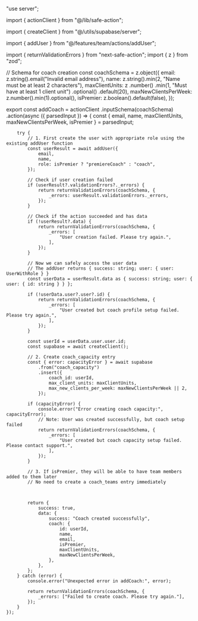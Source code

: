 "use server";


import { actionClient } from "@/lib/safe-action";

import { createClient } from "@/utils/supabase/server";

import { addUser } from "@/features/team/actions/addUser";

import { returnValidationErrors } from "next-safe-action";
import { z } from "zod";

// Schema for coach creation
const coachSchema = z.object({
	email: z.string().email("Invalid email address"),
	name: z.string().min(2, "Name must be at least 2 characters"),
	maxClientUnits: z
		.number()
		.min(1, "Must have at least 1 client unit")
		.optional()
		.default(20),
	maxNewClientsPerWeek: z.number().min(1).optional(),
	isPremier: z.boolean().default(false),
});

export const addCoach = actionClient
	.inputSchema(coachSchema)
	.action(async ({ parsedInput }) => {
		const { email, name, maxClientUnits, maxNewClientsPerWeek, isPremier } =
			parsedInput;

		try {
			// 1. First create the user with appropriate role using the existing addUser function
			const userResult = await addUser({
				email,
				name,
				role: isPremier ? "premiereCoach" : "coach",
			});

			// Check if user creation failed
			if (userResult?.validationErrors?._errors) {
				return returnValidationErrors(coachSchema, {
					_errors: userResult.validationErrors._errors,
				});
			}

			// Check if the action succeeded and has data
			if (!userResult?.data) {
				return returnValidationErrors(coachSchema, {
					_errors: [
						"User creation failed. Please try again.",
					],
				});
			}

			// Now we can safely access the user data
			// The addUser returns { success: string; user: { user: UserWithRole } }
			const userData = userResult.data as { success: string; user: { user: { id: string } } };
			
			if (!userData.user?.user?.id) {
				return returnValidationErrors(coachSchema, {
					_errors: [
						"User created but coach profile setup failed. Please try again.",
					],
				});
			}

			const userId = userData.user.user.id;
			const supabase = await createClient();

			// 2. Create coach_capacity entry
			const { error: capacityError } = await supabase
				.from("coach_capacity")
				.insert({
					coach_id: userId,
					max_client_units: maxClientUnits,
					max_new_clients_per_week: maxNewClientsPerWeek || 2,
				});

			if (capacityError) {
				console.error("Error creating coach capacity:", capacityError);
				// Note: User was created successfully, but coach setup failed
				return returnValidationErrors(coachSchema, {
					_errors: [
						"User created but coach capacity setup failed. Please contact support.",
					],
				});
			}

			// 3. If isPremier, they will be able to have team members added to them later
			// No need to create a coach_teams entry immediately

		

			return {
				success: true,
				data: {
					success: "Coach created successfully",
					coach: {
						id: userId,
						name,
						email,
						isPremier,
						maxClientUnits,
						maxNewClientsPerWeek,
					},
				},
			};
		} catch (error) {
			console.error("Unexpected error in addCoach:", error);

			return returnValidationErrors(coachSchema, {
				_errors: ["Failed to create coach. Please try again."],
			});
		}
	});